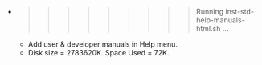 * >>>>>>>>> Running inst-std-help-manuals-html.sh ...
  * Add user & developer manuals in Help menu.
  * Disk size = 2783620K. Space Used = 72K.

